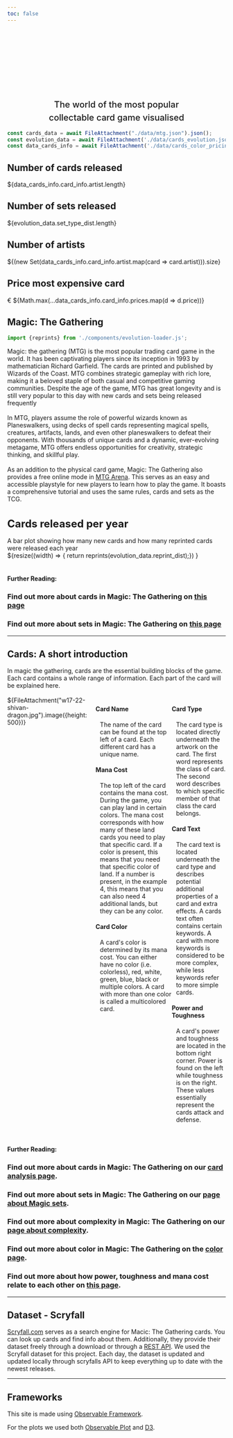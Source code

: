 ```yaml
---
toc: false
---
```


<style>

.hero {
  display: flex;
  flex-direction: column;
  align-items: center;
  font-family: var(--sans-serif);
  margin: 0;
  text-wrap: balance;
  text-align: center;
}

.hero h1 {
  margin: 1rem 0;
  max-width: none;
  font-size: 14vw;
  font-weight: 900;
  line-height: 1.25;
  background: linear-gradient(30deg, var(--theme-foreground-focus), currentColor);
  -webkit-background-clip: text;
  -webkit-text-fill-color: transparent;
  background-clip: text;
}

.hero h2 {
  margin: 0;
  max-width: 34em;
  font-size: 20px;
  font-style: initial;
  font-weight: 500;
  line-height: 1.5;
  color: var(--theme-foreground-muted);
}

.imageflex { display: flex; }
.imageflexcontent { margin-left: 5px; margin-top: 0; }

@media (min-width: 640px) {
  .hero h1 {
    font-size: 50px;
  }
}

.plot-title{
  font-size: x-large;
}

</style>

<div class="hero">
  <h1>Magic: The Gathering</h1>
  <h2> The world of the most popular collectable card game visualised </h2>
</div>


```js
const cards_data = await FileAttachment("./data/mtg.json").json();
const evolution_data = await FileAttachment('./data/cards_evolution.json').json();
const data_cards_info = await FileAttachment('./data/cards_color_pricing_artists.json').json();
```

<div class="grid grid-cols-4">
  <div class="card">
    <h2>Number of cards released</h2>
    <span class="big">${data_cards_info.card_info.artist.length}</span>
  </div>
  <div class="card">
    <h2>Number of sets released</h2>
    <span class="big">${evolution_data.set_type_dist.length}</span>
  </div>
  <div class="card">
    <h2>Number of artists</h2>
    <span class="big">${(new Set(data_cards_info.card_info.artist.map(card => card.artist))).size}</span>
  </div>
  <div class="card">
    <h2>Price most expensive card</h2>
    <span class="big">€ ${Math.max(...data_cards_info.card_info.prices.map(d => d.price))}</span>
  </div>
</div>

## Magic: The Gathering
```js
import {reprints} from './components/evolution-loader.js';
```

<div class="grid grid-cols-2" style="grid-auto-rows: 504px;">
  <p>Magic: the gathering (MTG) is the most popular trading card game in the world. It has been captivating players since its inception in 1993 by mathematician Richard Garfield. The cards are printed and published by Wizards of the Coast. MTG combines strategic gameplay with rich lore, making it a beloved staple of both casual and competitive gaming communities. Despite the age of the game, MTG has great longevity and is still very popular to this day with new cards and sets being released frequently <br> <br>
  In MTG, players assume the role of powerful wizards known as Planeswalkers, using decks of spell cards representing magical spells, creatures, artifacts, lands, and even other planeswalkers to defeat their opponents. With thousands of unique cards and a dynamic, ever-evolving metagame, MTG offers endless opportunities for creativity, strategic thinking, and skillful play. <br> <br>
  As an addition to the physical card game, Magic: The Gathering also provides a free online mode in 
<a href="https://magic.wizards.com/en/mtgarena">MTG Arena</a>. This serves as an easy and accessible playstyle for new players to learn how to play the game. It boasts a comprehensive tutorial and uses the same rules, cards and sets as the TCG.
  </p>
  <div class="card">
    <h1 class="plot-title">Cards released per year</h1>
    A bar plot showing how many new cards and how many reprinted cards were released each year
    <div>
      ${resize((width) => {
        return reprints(evolution_data.reprint_dist);})
      }
    </div>
  </div>
</div>

<br>
<h4> Further Reading: </h4>
<div class="grid grid-cols-4">
  <div class="card">
    <h3>Find out more about cards in Magic: The Gathering on <a href="cards">this page</a></h3>
  </div>
  <div class="card">
    <h3>Find out more about sets in Magic: The Gathering on <a href="sets">this page</a></h3>
  </div>
</div>

---

## Cards: A short introduction

<div>
In magic the gathering, cards are the essential building blocks of the game. Each card contains a whole range of information. Each part of the card will be explained here.
</div>
<br>

<div class="imageflex">
  ${FileAttachment("w17-22-shivan-dragon.jpg").image({height: 500})}

  <div style="padding-left: 20px;">
  <h4> Card Name </h4>
  <p style="padding-left:10px;">The name of the card can be found at the top left of a card. Each different card has a unique name.</p>
  
  <h4> Mana Cost </h4>
  <p style="padding-left:10px;">The top left of the card contains the mana cost. During the game, you can play land in certain colors. The mana cost corresponds with how many of these land cards you need to play that specific card. If a color is present, this means that you need that specific color of land. If a number is present, in the example 4, this means that you can also need 4 additional lands, but they can be any color.</p>

  <h4> Card Color </h4>
  <p style="padding-left:10px;">A card's color is determined by its mana cost. You can either have no color (i.e. colorless), red, white, green, blue, black or multiple colors. A card with more than one color is called a multicolored card.</p>
</div>
<div>
  <h4> Card Type </h4>
  <p style="padding-left:10px;">The card type is located directly underneath the artwork on the card. The first word represents the class of card. The second word describes to which specific member of that class the card belongs.</p>
  
  <h4> Card Text </h4>
  <p style="padding-left:10px;">The card text is located underneath the card type and describes potential additional properties of a card and extra effects. A cards text often contains certain keywords. A card with more keywords is considered to be more complex, while less keywords refer to more simple cards.</p>

  <h4> Power and Toughness</h4>
  <p style="padding-left:10px;">A card's power and toughness are located in the bottom right corner. Power is found on the left while toughness is on the right. These values essentially represent the cards attack and defense.</p>
  </div>
</div>

<br>
<h4> Further Reading: </h4>
<div class="grid grid-cols-3">
  <div class="card">
    <h3>Find out more about cards in Magic: The Gathering on our <a href="cards">card analysis page</a>.</h3>
  </div>
  <div class="card">
    <h3>Find out more about sets in Magic: The Gathering on our <a href="set page">page about Magic sets</a>.</h3>
  </div>
  <div class="card">
    <h3>Find out more about complexity in Magic: The Gathering on our <a href="complexity">page about complexity</a>.</h3>
  </div>
  <div class="card">
    <h3>Find out more about color in Magic: The Gathering on the <a href="color">color page</a>.</h3>
  </div>
  <div class="card">
    <h3>Find out more about how power, toughness and mana cost relate to each other on <a href="power_toughness_mana">this page</a>.</h3>
  </div>
</div>

---

## Dataset - Scryfall

[Scryfall.com](https://scryfall.com/) serves as a search engine for Macic: The Gathering cards. You can look up cards and find info about them. Additionally, they provide their dataset freely through a download or through a [REST API](https://scryfall.com/docs/api). We used the Scryfall dataset for this project. Each day, the dataset is updated and updated locally through scryfalls API to keep everything up to date with the newest releases.

---

## Frameworks

This site is made using [Observable Framework](https://observablehq.com/framework/).

For the plots we used both [Observable Plot](https://observablehq.com/plot/) and [D3](https://d3js.org/).